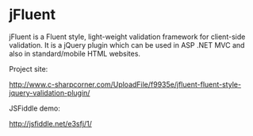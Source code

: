 jFluent
=======

jFluent is a Fluent style, light-weight validation framework for client-side validation. It is a jQuery plugin which can be used in ASP .NET MVC and also in standard/mobile HTML websites.

Project site:

http://www.c-sharpcorner.com/UploadFile/f9935e/jfluent-fluent-style-jquery-validation-plugin/

JSFiddle demo:

http://jsfiddle.net/e3sfj/1/


